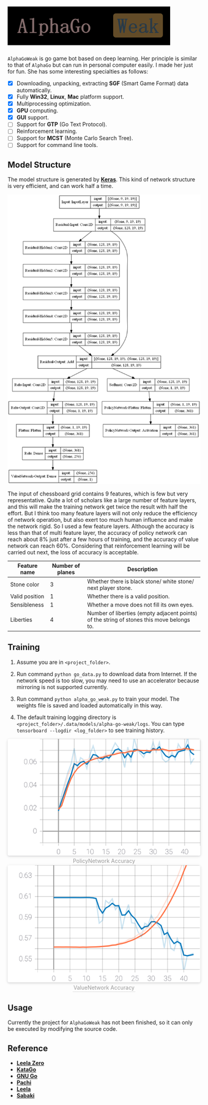 # ![AlphaGoWeak: A mini version  AlphaGo](.\img\logo.png)

`AlphaGoWeak` is go game bot based on deep learning. Her principle is similar to that of `AlphaGo` but can run in personal computer easily. I made her just for fun. She has some interesting specialties as follows:

- [x] Downloading, unpacking, extracting **SGF** (Smart Game Format) data automatically.
- [x] Fully **Win32**, **Linux**, **Mac** platform support.
- [x] Multiprocessing optimization.
- [x] **GPU** computing.
- [x] **GUI** support.
- [ ] Support for **GTP** (Go Text Protocol).
- [ ] Reinforcement learning.
- [ ] Support for **MCST** (Monte Carlo Search Tree).
- [ ] Support for command line tools.

## Model Structure

The model structure is generated by [**Keras**](https://keras.io/). This kind of network structure is very efficient, and can work half a time.


![model](.\img\model.png)


The input of chessboard grid contains 9 features, which is few but very representative. Quite a lot of scholars like a large number of feature layers, and this will make the training network get twice the result with half the effort. But I think too many feature layers will not only reduce the efficiency of network operation, but also exert too much human influence and make the network rigid. So I used a few feature layers. Although the accuracy is less than that of multi feature layer, the accuracy of policy network can reach about 8% just after a few hours of training, and the accuracy of value network can reach 60%. Considering that reinforcement learning will be carried out next, the loss of accuracy is acceptable.

| Feature name   | Number of planes | Description                                                  |
| -------------- | ---------------- | ------------------------------------------------------------ |
| Stone color    | 3                | Whether there is black stone/ white stone/ next player stone. |
| Valid position | 1                | Whether there is a valid position.                           |
| Sensibleness   | 1                | Whether a move does not fill its own eyes.                   |
| Liberties      | 4                | Number of liberties (empty adjacent points) of the string of stones this move belongs to. |




## Training

1. Assume you are in `<project_folder>`.

2. Run command `python go_data.py` to download data from Internet. If the network speed is too slow, you may need to use an accelerator because mirroring is not supported currently.

3. Run command `python alpha_go_weak.py` to train your model. The weights file is saved and loaded automatically in this way.

4. The default training logging directory is `<project_folder>/.data/models/alpha-go-weak/logs`. You can type `tensorboard --logdir <log_folder>` to see training history. 

<center>    <img style="border-radius: 0.3125em;    box-shadow: 0 2px 4px 0 rgba(34,36,38,.12),0 2px 10px 0 rgba(34,36,38,.08);"     src=".\img\PolicyNetwork-Output_accuracy.svg"/>    <br>    <div style="color:#ffa500; border-bottom: 1px solid #d9d9d9;    display: inline-block;    color: #999999;    padding: 2px;">PolicyNetwork Accuracy</div> </center>

<center>    <img style="border-radius: 0.3125em;    box-shadow: 0 2px 4px 0 rgba(34,36,38,.12),0 2px 10px 0 rgba(34,36,38,.08);"     src=".\img\ValueNetwork-Output_accuracy.svg"/>    <br>    <div style="color:orange; border-bottom: 1px solid #d9d9d9;    display: inline-block;    color: #999;    padding: 2px;">ValueNetwork Accuracy</div> </center>



## Usage

Currently the project for `AlphaGoWeak` has not been finished, so it can only be executed by modifying the source code.


## Reference

- [**Leela Zero**](http://zero.sjeng.org/)
- [**KataGo**](https://github.com/lightvector/KataGo)
- [**GNU Go**](http://www.gnu.org/software/gnugo)
- [**Pachi**](https://github.com/pasky/pachi)
- [**Leela**](https://www.sjeng.org/leela.html)
- [**Sabaki**](https://github.com/SabakiHQ/Sabaki)
